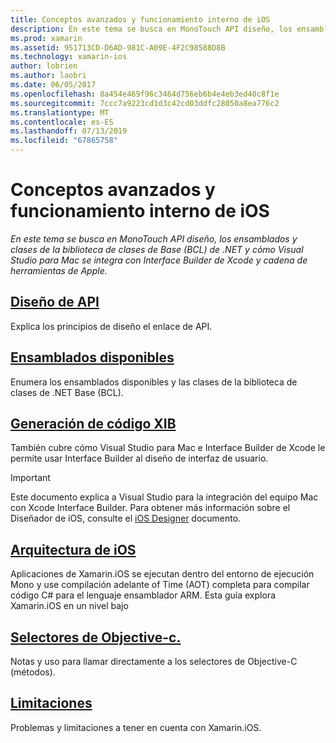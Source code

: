 ```yaml
---
title: Conceptos avanzados y funcionamiento interno de iOS
description: En este tema se busca en MonoTouch API diseño, los ensamblados y clases de la biblioteca de clases de Base (BCL) de .NET y cómo Visual Studio para Mac se integra con Interface Builder de Xcode y cadena de herramientas de Apple.
ms.prod: xamarin
ms.assetid: 951713CD-D6AD-981C-A09E-4F2C98588D8B
ms.technology: xamarin-ios
author: lobrien
ms.author: laobri
ms.date: 06/05/2017
ms.openlocfilehash: 8a454e469f96c3464d756eb6b4e4eb3ed40c8f1e
ms.sourcegitcommit: 7ccc7a9223cd1d3c42cd03ddfc28050a8ea776c2
ms.translationtype: MT
ms.contentlocale: es-ES
ms.lasthandoff: 07/13/2019
ms.locfileid: "67865758"
---
```

# <a name="ios-advanced-concepts-and-internals"></a>Conceptos avanzados y funcionamiento interno de iOS

_En este tema se busca en MonoTouch API diseño, los ensamblados y clases de la biblioteca de clases de Base (BCL) de .NET y cómo Visual Studio para Mac se integra con Interface Builder de Xcode y cadena de herramientas de Apple._

## <a name="api-designiosinternalsapi-designindexmd"></a>[Diseño de API](~/ios/internals/api-design/index.md)

Explica los principios de diseño el enlace de API.

## <a name="available-assembliescross-platforminternalsavailable-assembliesmd"></a>[Ensamblados disponibles](~/cross-platform/internals/available-assemblies.md)

Enumera los ensamblados disponibles y las clases de la biblioteca de clases de .NET Base (BCL).

## <a name="xib-code-generationiosinternalsxib-code-generationmd"></a>[Generación de código XIB](~/ios/internals/xib-code-generation.md)

También cubre cómo Visual Studio para Mac e Interface Builder de Xcode le permite usar Interface Builder al diseño de interfaz de usuario.

> [!IMPORTANT]
> Este documento explica a Visual Studio para la integración del equipo Mac con Xcode Interface Builder. Para obtener más información sobre el Diseñador de iOS, consulte el [iOS Designer](~/ios/user-interface/designer/index.md) documento.

## <a name="ios-architectureiosinternalsarchitecturemd"></a>[Arquitectura de iOS](~/ios/internals/architecture.md)

Aplicaciones de Xamarin.iOS se ejecutan dentro del entorno de ejecución Mono y use compilación adelante of Time (AOT) completa para compilar código C# para el lenguaje ensamblador ARM. Esta guía explora Xamarin.iOS en un nivel bajo

## <a name="objective-c-selectorsiosinternalsobjective-c-selectorsmd"></a>[Selectores de Objective-c.](~/ios/internals/objective-c-selectors.md)

Notas y uso para llamar directamente a los selectores de Objective-C (métodos).

## <a name="limitationslimitationsmd"></a>[Limitaciones](limitations.md)

Problemas y limitaciones a tener en cuenta con Xamarin.iOS.
